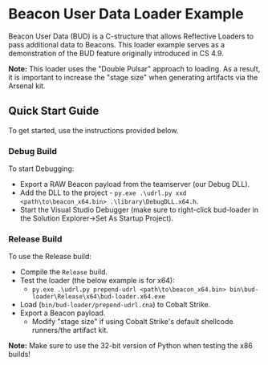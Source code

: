 # Beacon User Data Loader Example

Beacon User Data (BUD) is a C-structure that allows Reflective Loaders to pass additional data to Beacons.
This loader example serves as a demonstration of the BUD feature originally introduced in CS 4.9.

**Note:** This loader uses the "Double Pulsar" approach to loading. As a result, it is important to increase the "stage size" when generating artifacts via the Arsenal kit.

## Quick Start Guide

To get started, use the instructions provided below.

### Debug Build

To start Debugging:
* Export a RAW Beacon payload from the teamserver (our Debug DLL).
* Add the DLL to the project - `py.exe .\udrl.py xxd <path\to\beacon_x64.bin> .\library\DebugDLL.x64.h`.
* Start the Visual Studio Debugger (make sure to right-click bud-loader in the
Solution Explorer->Set As Startup Project).

### Release Build

To use the Release build:
* Compile the `Release` build.
* Test the loader (the below example is for x64):
	* `py.exe .\udrl.py prepend-udrl <path\to\beacon_x64.bin> bin\bud-loader\Release\x64\bud-loader.x64.exe`
* Load (`bin/bud-loader/prepend-udrl.cna`) to Cobalt Strike.
* Export a Beacon payload.
  * Modify "stage size" if using Cobalt Strike's default shellcode runners/the artifact kit.

**Note:** Make sure to use the 32-bit version of Python when testing the x86 builds!